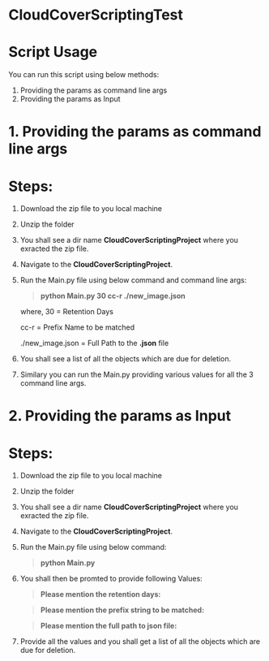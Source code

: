 # CloudCoverScriptingTest

# Script Usage
You can run this script using below methods:
  1. Providing the params as command line args
  2. Providing the params as Input 

# 1. Providing the params as command line args
# Steps:
  1. Download the zip file to you local machine
  2. Unzip the folder
  3. You shall see a dir name **CloudCoverScriptingProject** where you exracted the zip file.
  4. Navigate to the **CloudCoverScriptingProject**.
  5. Run the Main.py file using below command and command line args:
      > **python Main.py 30 cc-r ./new_image.json**
      
     where, 
     30 = Retention Days
     
     cc-r = Prefix Name to be matched
     
     ./new_image.json = Full Path to the **.json** file
  6. You shall see a list of all the objects which are due for deletion.
  7. Similary you can run the Main.py providing various values for all the 3 command line args.

# 2. Providing the params as Input
# Steps:
  1. Download the zip file to you local machine
  2. Unzip the folder
  3. You shall see a dir name **CloudCoverScriptingProject** where you exracted the zip file.
  4. Navigate to the **CloudCoverScriptingProject**.
  3. Run the Main.py file using below command:
      > **python Main.py**
  4. You shall then be promted to provide following Values:
      > **Please mention the retention days:**
      
      > **Please mention the prefix string to be matched:**
      
      > **Please mention the full path to json file:**
  5. Provide all the values and you shall get a list of all the objects which are due for deletion.
